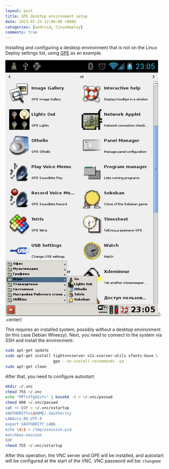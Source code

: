 ```yaml
---
layout: post
title: GPE desktop environment setup
date: 2013-07-23 12:00:00 +0000
categories: [android, linuxdeploy]
comments: true
---
```


Installing and configuring a desktop environment that is not on the Linux Deploy settings list, using <a href="https://en.wikipedia.org/wiki/GPE_Palmtop_Environment">GPE</a> as an example.

![linuxdeploy](/assets/images/linuxdeploy-debian-gpe.png "Debian и GPE"){: .center}

<!--more-->

This requires an installed system, possibly without a desktop environment (in this case Debian Wheezy). Next, you need to connect to the system via SSH and install the environment:

```sh
sudo apt-get update
sudo apt-get install tightvncserver x11-xserver-utils xfonts-base \
                     gpe --no-install-recommends -yq
sudo apt-get clean
```

After that, you need to configure autostart:

```sh
mkdir ~/.vnc
chmod 755 ~/.vnc
echo "MPTcXfgXGiY=" | base64 -d > ~/.vnc/passwd
chmod 600 ~/.vnc/passwd
cat << EOF > ~/.vnc/xstartup
XAUTHORITY=\$HOME/.Xauthority
LANG=ru_RU.UTF-8
export XAUTHORITY LANG
echo \$\$ > /tmp/xsession.pid
matchbox-session
EOF
chmod 755 ~/.vnc/xstartup
```

After this operation, the VNC server and GPE will be installed, and autostart will be configured at the start of the VNC. VNC password will be: `changeme`
